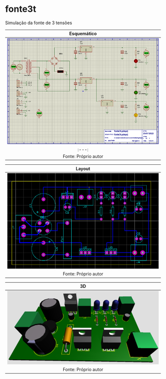 # fonte3t


Simulação da fonte de 3 tensões

|</center>**Esquemático**</center>|
| :---: |
| ![esquematico](https://github.com/VYNIexec/fonte3t/blob/main/Esquemático.PNG) |
| :---: |
| Fonte: Próprio autor |

|</center>**Layout**</center>|
|:---:|
| ![Layout](https://github.com/VYNIexec/fonte3t/blob/main/Layout.PNG) |
| Fonte: Próprio autor |


|</center>**3D**</center>|
|:---:|
| ![3D](https://github.com/VYNIexec/fonte3t/blob/main/3D.PNG) |
| Fonte: Próprio autor |
